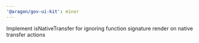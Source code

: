 ```yaml
---
'@aragon/gov-ui-kit': minor
---
```


Implement isNativeTransfer for ignoring function signature render on native transfer actions
